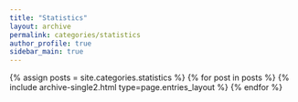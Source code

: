 ```yaml
---
title: "Statistics"
layout: archive
permalink: categories/statistics
author_profile: true
sidebar_main: true
---
```



{% assign posts = site.categories.statistics %}
{% for post in posts %} {% include archive-single2.html type=page.entries_layout %} {% endfor %}
